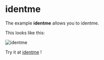 # identme

The example **identme** allows you to identme.

This looks like this:

 ![identme](/img/examples/identme.png) 

Try it at <a href='/../automation/loadexample/identme' target='_blank'>identme</a> !




